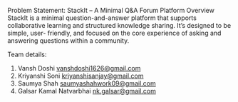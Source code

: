 Problem Statement:
StackIt – A Minimal Q&A Forum Platform
Overview
StackIt is a minimal question-and-answer platform that supports collaborative
learning and structured knowledge sharing. It’s designed to be simple, user- friendly,
and focused on the core experience of asking and answering questions within a
community.



Team details:
1. Vansh Doshi
   vanshdoshi1626@gmail.com
2. Kriyanshi Soni
   kriyanshisanjay@gmail.com
3. Saumya Shah
   saumyashahwork09@gmail.com
4. Galsar Kamal Natvarbhai
   nk.galsar@gmail.com
